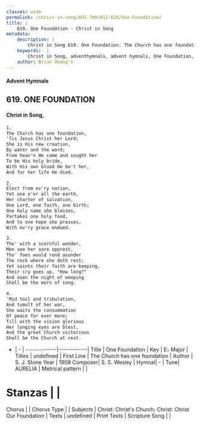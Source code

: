 ```yaml
---
classes: wide
permalink: /christ-in-song/601-700/611-620/One-Foundation/
title: |
    619. One Foundation - Christ in Song
metadata:
    description: |
        Christ in Song 619. One Foundation. The Church has one foundation, 'Tis Jesus Christ her Lord; She is His new creation, By water and the word; From heav'n He came and sought her To be His holy bride, With His own blood He bo't her, And for her life He died.
    keywords:  |
        Christ in Song, adventhymnals, advent hymnals, One Foundation, The Church has one foundation. 
    author: Brian Onang'o
---
```


#### Advent Hymnals
## 619. ONE FOUNDATION
####  Christ in Song,

```txt
1.
The Church has one foundation,
'Tis Jesus Christ her Lord;
She is His new creation,
By water and the word;
From heav'n He came and sought her
To be His holy bride,
With His own blood He bo't her,
And for her life He died.

2.
Elect from ev'ry nation,
Yet one o'er all the earth,
Her charter of salvation,
One Lord, one faith, one birth;
One holy name she blesses,
Partakes one holy food,
And to one hope she presses,
With ev'ry grace endued.

3.
Tho' with a scornful wonder,
Men see her sore opprest,
Tho' foes would rend asunder
The rock where she doth rest;
Yet saints their faith are keeping,
Their cry goes up, "How long?"
And soon the night of weeping
Shall be the morn of song.

4.
'Mid toil and tribulation,
And tumult of her war,
She waits the consummation
Of peace for ever more;
Till with the vision glorious
Her longing eyes are blest,
And the great Church victorious
Shall be the Church at rest.


```

- |   -  |
-------------|------------|
Title | One Foundation |
Key | E♭ Major |
Titles | undefined |
First Line | The Church has one foundation |
Author | S. J. Stone
Year | 1908
Composer| S. S. Wesley |
Hymnal|  - |
Tune| AURELIA |
Metrical pattern | |
# Stanzas |  |
Chorus |  |
Chorus Type |  |
Subjects | Christ: Christ's Church; Christ: Christ Our Foundation |
Texts | undefined |
Print Texts | 
Scripture Song |  |
    
